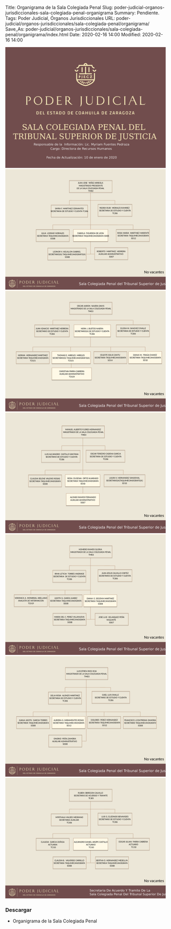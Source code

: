 Title: Organigrama de la Sala Colegiada Penal
Slug: poder-judicial-organos-jurisdiccionales-sala-colegiada-penal-organigrama
Summary: Pendiente.
Tags: Poder Judicial, Órganos Jurisdiccionales
URL: poder-judicial/organos-jurisdiccionales/sala-colegiada-penal/organigrama/
Save_As: poder-judicial/organos-jurisdiccionales/sala-colegiada-penal/organigrama/index.html
Date: 2020-02-16 14:00
Modified: 2020-02-16 14:00


<img class="img-fluid" src="organigrama-00.png">

<img class="img-fluid" src="organigrama-01.png">

<img class="img-fluid" src="organigrama-02.png">

<img class="img-fluid" src="organigrama-03.png">

<img class="img-fluid" src="organigrama-04.png">

<img class="img-fluid" src="organigrama-05.png">

<img class="img-fluid" src="organigrama-06.png">

### Descargar

* Organigrama de la Sala Colegiada Penal
